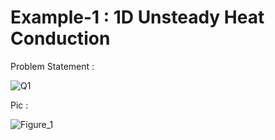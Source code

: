# Example-1 : 1D Unsteady Heat Conduction

Problem Statement : 

![Q1](https://user-images.githubusercontent.com/68963724/120059760-11f46980-c071-11eb-83f1-f8970a152a7b.png)


Pic : 

![Figure_1](https://user-images.githubusercontent.com/68963724/120059765-1caefe80-c071-11eb-98c8-1f05f703e500.png)
